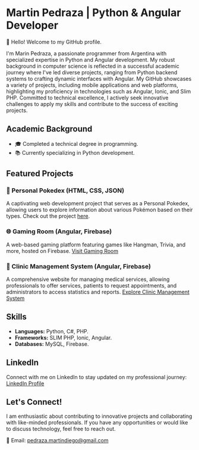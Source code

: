 # Martin Pedraza | Python & Angular Developer

👋 Hello! Welcome to my GitHub profile.

I'm Marin Pedraza, a passionate programmer from Argentina with specialized expertise in Python and Angular development. My robust background in computer science is reflected in a successful academic journey where I've led diverse projects, ranging from Python backend systems to crafting dynamic interfaces with Angular. My GitHub showcases a variety of projects, including mobile applications and web platforms, highlighting my proficiency in technologies such as Angular, Ionic, and Slim PHP. Committed to technical excellence, I actively seek innovative challenges to apply my skills and contribute to the success of exciting projects.

## Academic Background

- 🎓 Completed a technical degree in programming.
- 📚 Currently specializing in Python development.

## Featured Projects

### 🚀 Personal Pokedex (HTML, CSS, JSON)
A captivating web development project that serves as a Personal Pokedex, allowing users to explore information about various Pokémon based on their types. Check out the project [here](https://tame-pink-sheep-gear.cyclic.app/).

### 🌐 Gaming Room (Angular, Firebase)
A web-based gaming platform featuring games like Hangman, Trivia, and more, hosted on Firebase. [Visit Gaming Room](https://gameroom-97620.web.app/home)

### 🏥 Clinic Management System (Angular, Firebase)
A comprehensive website for managing medical services, allowing professionals to offer services, patients to request appointments, and administrators to access statistics and reports. [Explore Clinic Management System](https://clinica-b48cb.web.app/)

## Skills

- **Languages:** Python, C#, PHP.
- **Frameworks:** SLIM PHP, Ionic, Angular.
- **Databases:** MySQL, Firebase.

## LinkedIn

Connect with me on LinkedIn to stay updated on my professional journey: [LinkedIn Profile](https://www.linkedin.com/in/pedraza-martindiego/)

## Let's Connect!

I am enthusiastic about contributing to innovative projects and collaborating with like-minded professionals. If you have any opportunities or would like to discuss technology, feel free to reach out.

📧 Email: pedraza.martindiego@gmail.com
<!--🌐 Portfolio: [Your Portfolio Website](your_portfolio_website)-->

